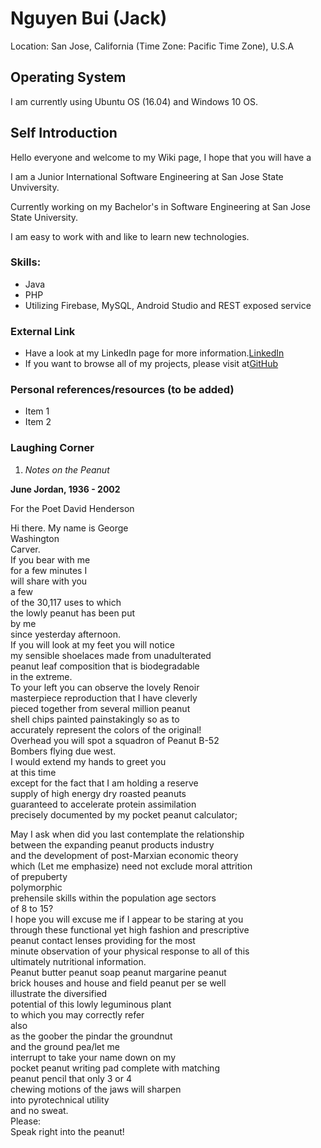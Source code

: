 # Nguyen Bui (Jack)
Location: San Jose, California (Time Zone: Pacific Time Zone), U.S.A

## Operating System
I am currently using Ubuntu OS (16.04) and Windows 10 OS.

## Self Introduction

Hello everyone and welcome to my Wiki page, I hope that you will have a

I am a Junior International Software Engineering at San Jose State Unviversity. 

Currently working on my Bachelor's in Software Engineering at San Jose State University.

I am easy to work with and like to learn new technologies.

### Skills:
* Java
* PHP
* Utilizing Firebase, MySQL, Android Studio and REST exposed service

### External Link
* Have a look at my LinkedIn page for more information.[LinkedIn](https://www.linkedin.com/in/nguyen-bui-952b95a4/)
* If you want to browse all of my projects, please visit at[GitHub](https://github.com/Jackbui96)

### Personal references/resources (to be added)
* Item 1
* Item 2

### Laughing Corner

  1. *Notes on the Peanut*
  
  **June Jordan, 1936 - 2002**

  For the Poet David Henderson

Hi there. My name is George  
Washington  
Carver.  
If you bear with me  
for a few minutes I  
will share with you  
a few  
of the 30,117 uses to which  
the lowly peanut has been put  
by me  
since yesterday afternoon.  
If you will look at my feet you will notice  
my sensible shoelaces made from unadulterated  
peanut leaf composition that is biodegradable  
in the extreme.  
To your left you can observe the lovely Renoir  
masterpiece reproduction that I have cleverly  
pieced together from several million peanut  
shell chips painted painstakingly so as to  
accurately represent the colors of the original!  
Overhead you will spot a squadron of Peanut B-52  
Bombers flying due west.  
I would extend my hands to greet you  
at this time  
except for the fact that I am holding a reserve  
supply of high energy dry roasted peanuts  
guaranteed to accelerate protein assimilation  
precisely documented by my pocket peanut calculator;  

May I ask when did you last contemplate the relationship  
between the expanding peanut products industry  
and the development of post-Marxian economic theory  
which (Let me emphasize) need not exclude moral attrition  
of prepuberty  
polymorphic  
prehensile skills within the population age sectors  
of 8 to 15?  
I hope you will excuse me if I appear to be staring at you  
through these functional yet high fashion and prescriptive  
peanut contact lenses providing for the most  
minute observation of your physical response to all of this  
ultimately nutritional information.  
Peanut butter peanut soap peanut margarine peanut  
brick houses and house and field peanut per se well  
illustrate the diversified  
potential of this lowly leguminous plant  
to which you may correctly refer  
also  
as the goober the pindar the groundnut  
and the ground pea/let me  
interrupt to take your name down on my  
pocket peanut writing pad complete with matching  
peanut pencil that only 3 or 4  
chewing motions of the jaws will sharpen  
into pyrotechnical utility  
and no sweat.  
Please:  
Speak right into the peanut!  
